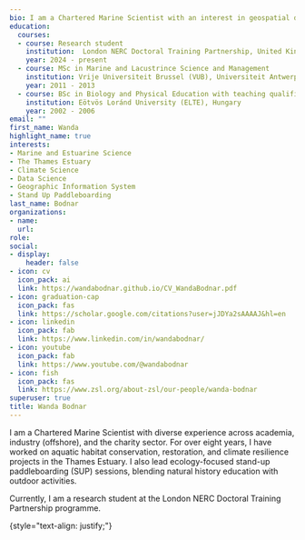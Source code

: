 ```yaml
---
bio: I am a Chartered Marine Scientist with an interest in geospatial data science.
education:
  courses:
  - course: Research student
    institution:  London NERC Doctoral Training Partnership, United Kingdom
    year: 2024 - present
  - course: MSc in Marine and Lacustrince Science and Management
    institution: Vrije Universiteit Brussel (VUB), Universiteit Antwerpen (UA), Universiteit Gent (UGent), Belgium
    year: 2011 - 2013
  - course: BSc in Biology and Physical Education with teaching qualification
    institution: Eötvös Loránd University (ELTE), Hungary
    year: 2002 - 2006
email: ""
first_name: Wanda
highlight_name: true
interests:
- Marine and Estuarine Science
- The Thames Estuary
- Climate Science
- Data Science
- Geographic Information System
- Stand Up Paddleboarding
last_name: Bodnar
organizations:
- name: 
  url: 
role: 
social:
- display:
    header: false
- icon: cv
  icon_pack: ai
  link: https://wandabodnar.github.io/CV_WandaBodnar.pdf
- icon: graduation-cap
  icon_pack: fas
  link: https://scholar.google.com/citations?user=jJDYa2sAAAAJ&hl=en
- icon: linkedin
  icon_pack: fab
  link: https://www.linkedin.com/in/wandabodnar/
- icon: youtube
  icon_pack: fab
  link: https://www.youtube.com/@wandabodnar
- icon: fish
  icon_pack: fas
  link: https://www.zsl.org/about-zsl/our-people/wanda-bodnar
superuser: true
title: Wanda Bodnar
---
```


I am a Chartered Marine Scientist with diverse experience across academia, industry (offshore), and the charity sector. For over eight years, I have worked on aquatic habitat conservation, restoration, and climate resilience projects in the Thames Estuary. I also lead ecology-focused stand-up paddleboarding (SUP) sessions, blending natural history education with outdoor activities. 

Currently, I am a research student at the London NERC Doctoral Training Partnership programme.

{style="text-align: justify;"}
